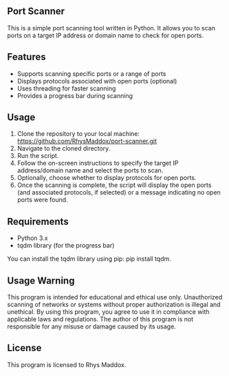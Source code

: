 ## Port Scanner

This is a simple port scanning tool written in Python. It allows you to scan ports on a target IP address or domain name to check for open ports.

## Features

- Supports scanning specific ports or a range of ports
- Displays protocols associated with open ports (optional)
- Uses threading for faster scanning
- Provides a progress bar during scanning

## Usage

1. Clone the repository to your local machine: https://github.com/RhysMaddox/port-scanner.git
2. Navigate to the cloned directory.
3. Run the script.
4. Follow the on-screen instructions to specify the target IP address/domain name and select the ports to scan.
5. Optionally, choose whether to display protocols for open ports.
6. Once the scanning is complete, the script will display the open ports (and associated protocols, if selected) or a message indicating no open ports were found.

## Requirements

- Python 3.x
- tqdm library (for the progress bar)

You can install the tqdm library using pip: pip install tqdm.


## Usage Warning

This program is intended for educational and ethical use only. Unauthorized scanning of networks or systems without proper authorization is illegal and unethical. By using this program, you agree to use it in compliance with applicable laws and regulations. The author of this program is not responsible for any misuse or damage caused by its usage.


## License

This program is licensed to Rhys Maddox.







